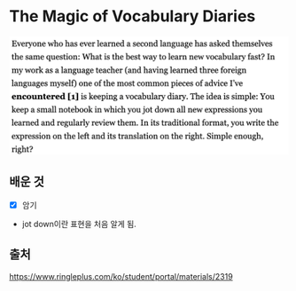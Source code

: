 # The Magic of Vocabulary Diaries

![](./asset/materials/10.23.png)

## 배운 것

- [x] 암기
- jot down이란 표현을 처음 알게 됨.

## 출처

https://www.ringleplus.com/ko/student/portal/materials/2319
